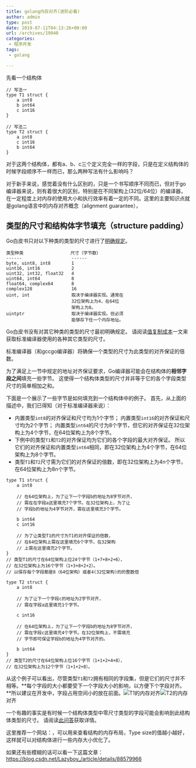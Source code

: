 ```yaml
---
title: golang内存对齐(进阶必看)
author: admin
type: post
date: 2019-07-11T04:13:26+00:00
url: /archives/19040
categories:
 - 程序开发
tags:
 - golang

---
```

先看一个结构体

```
// 写法一
type T1 struct {
	a int8
	b int64
	c int16
}

// 写法二
type T2 struct {
	a int8
	c int16
	b int64
}

```

对于这两个结构体，都有a、b、c三个定义完全一样的字段，只是在定义结构体的时候字段顺序不一样而已，那么两种写法有什么影响吗？

对于新手来说，感觉着没有什么区别的，只是一个书写顺序不同而已，但对于go编译器来说，则有着很大的区别，特别是在不同架构上(32位/64位）的编译器，在一定程度上对内存的使用大小和执行效率有着一定的不同。这里的主要知识点就是golang语言中的内存对齐概念（alignment guarantee），

## 类型的尺寸和结构体字节填充（structure padding） 

Go白皮书只对以下种类的类型的尺寸进行了[明确规定][1]。

```
类型种类                  尺寸（字节数）
------                   ------
byte, uint8, int8        1
uint16, int16            2
uint32, int32, float32   4
uint64, int64            8
float64, complex64       8
complex128               16
uint, int                取决于编译器实现。通常在
                         32位架构上为4，在64位
                         架构上为8。
uintptr                  取决于编译器实现。但必须
                         能够存下任一个内存地址。

```

Go白皮书没有对其它种类的类型的尺寸最初明确规定。 请阅读[值复制成本][2]一文来获取标准编译器使用的各种其它类型的尺寸。

标准编译器（和gccgo编译器）将确保一个类型的尺寸为此类型的对齐保证的倍数。

为了满足上一节中规定的地址对齐保证要求，Go编译器可能会在结构体的**相邻字段之间**填充一些字节。 这使得一个结构体类型的尺寸并非等于它的各个字段类型尺寸的简单相加之和。

下面是一个展示了一些字节是如何填充到一个结构体中的例子。 首先，从上面的描述中，我们已得知（对于标准编译器来说）：

 * 内置类型`int8`的对齐保证和尺寸均为1个字节； 内置类型`int16`的对齐保证和尺寸均为2个字节； 内置类型`int64`的尺寸为8个字节，但它的对齐保证在32位架构上为4个字节，在64位架构上为8个字节。
 * 下例中的类型`T1`和`T2`的对齐保证均为它们的各个字段的最大对齐保证。 所以它们的对齐保证和内置类型`int64`相同，即在32位架构上为4个字节，在64位架构上为8个字节。
 * 类型`T1`和`T2`尺寸需为它们的对齐保证的倍数，即在32位架构上为4n个字节，在64位架构上为8n个字节。

```
type T1 struct {
	a int8

	// 在64位架构上，为了让下一个字段b的地址为8字节对齐，
	// 需在在字段a这里填充7个字节。在32位架构上，为了让
	// 字段b的地址为4字节对齐，需在这里填充3个字节。

	b int64
	c int16

	// 为了让类型T1的尺寸为T1的对齐保证的倍数，
	// 在64位架构上需在这里填充6个字节，在32架构
	// 上需在这里填充2个字节。
}
// 类型T1的尺寸在64位架构上位24个字节（1+7+8+2+6），
// 在32位架构上为16个字节（1+3+8+2+2）。
// 以保存每个字段都是8（64位架构）或者4(32位架构)的的整数倍

type T2 struct {
	a int8

	// 为了让下一个字段c的地址为2字节对齐，
	// 需在字段a这里填充1个字节。

	c int16

	// 在64位架构上，为了让下一个字段b的地址为8字节对齐，
	// 需在字段c这里填充4个字节。在32位架构上，不需填充
	// 字节即可保证字段b的地址为4字节对齐的。

	b int64
}
// 类型T2的尺寸在64位架构上位16个字节（1+1+2+4+8），
// 在32位架构上为12个字节（1+1+2+8）。

```

从这个例子可以看出，尽管类型`T1`和`T2`拥有相同的字段集，但是它们的尺寸并不相等。**每个字段的大小都要受下一个字段大小的影响，以方便下个字段对齐。**所以建议在开发中，字段占用空间小的放在前面。![](https://blogstatic.haohtml.com//uploads/2023/09/go_1.jpg)T1的内存对齐![](https://blogstatic.haohtml.com//uploads/2023/09/go_2.jpg)T2的内存对齐

一个有趣的事实是有时候一个结构体类型中零尺寸类型的字段可能会影响到此结构体类型的尺寸。 请阅读[此问答][3]获取详情。

这里推荐一个网站：，可以用来查看结构的内存布局，Type size的值越小越好，这样就可以对结构体进行一些内存大小优化了。

如果还有些模糊的话可以看一下这篇文章： https://blog.csdn.net/Lazyboy_/article/details/88579966 

[1]: https://golang.google.cn/ref/spec#Size_and_alignment_guarantees
[2]: https://gfw.go101.org/article/value-copy-cost.html#value-sizes
[3]: https://gfw.go101.org/article/unofficial-faq.html#final-zero-size-field